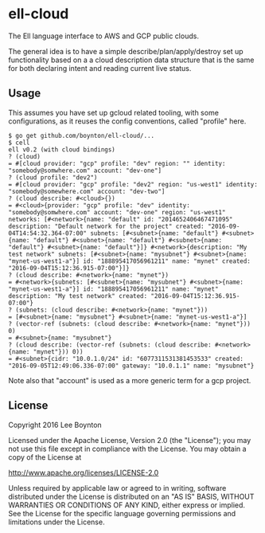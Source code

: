 # ell-cloud
The Ell language interface to AWS and GCP public clouds.

The general idea is to have a simple describe/plan/apply/destroy set up functionality based on a a cloud description data
structure that is the same for both declaring intent and reading current live status.

## Usage

This assumes you have set up gcloud related tooling, with some configurations, as it reuses the config conventions, called
"profile" here.

    $ go get github.com/boynton/ell-cloud/...
    $ cell
    ell v0.2 (with cloud bindings)
    ? (cloud)
    = #[cloud provider: "gcp" profile: "dev" region: "" identity: "somebody@somwhere.com" account: "dev-one"]
    ? (cloud profile: "dev2")
    = #[cloud provider: "gcp" profile: "dev2" region: "us-west1" identity: "somebody@somewhere.com" account: "dev-two"]
    ? (cloud describe: #<cloud>{})
    = #<cloud>{provider: "gcp" profile: "dev" identity: "somebody@somwhere.com" account: "dev-one" region: "us-west1" networks: [#<network>{name: "default" id: "2014652406467471095" description: "Default network for the project" created: "2016-09-04T14:54:32.364-07:00" subnets: [#<subnet>{name: "default"} #<subnet>{name: "default"} #<subnet>{name: "default"} #<subnet>{name: "default"} #<subnet>{name: "default"}]} #<network>{description: "My test network" subnets: [#<subnet>{name: "mysubnet"} #<subnet>{name: "mynet-us-west1-a"}] id: "188895417056961211" name: "mynet" created: "2016-09-04T15:12:36.915-07:00"}]}
    ? (cloud describe: #<network>{name: "mynet"})
    = #<network>{subnets: [#<subnet>{name: "mysubnet"} #<subnet>{name: "mynet-us-west1-a"}] id: "188895417056961211" name: "mynet" description: "My test network" created: "2016-09-04T15:12:36.915-07:00"}
    ? (subnets: (cloud describe: #<network>{name: "mynet"}))
    = [#<subnet>{name: "mysubnet"} #<subnet>{name: "mynet-us-west1-a"}]
    ? (vector-ref (subnets: (cloud describe: #<network>{name: "mynet"})) 0)
    = #<subnet>{name: "mysubnet"}
    ? (cloud describe: (vector-ref (subnets: (cloud describe: #<network>{name: "mynet"})) 0))
    = #<subnet>{cidr: "10.0.1.0/24" id: "6077311531381453533" created: "2016-09-05T12:49:06.336-07:00" gateway: "10.0.1.1" name: "mysubnet"}

Note also that "account" is used as a more generic term for a gcp project.

## License

Copyright 2016 Lee Boynton

Licensed under the Apache License, Version 2.0 (the "License");
you may not use this file except in compliance with the License.
You may obtain a copy of the License at
                                                                                                                                   
  http://www.apache.org/licenses/LICENSE-2.0

Unless required by applicable law or agreed to in writing, software
distributed under the License is distributed on an "AS IS" BASIS,
WITHOUT WARRANTIES OR CONDITIONS OF ANY KIND, either express or implied.
See the License for the specific language governing permissions and
limitations under the License.
